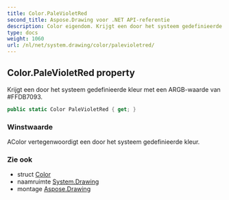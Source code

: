 ```yaml
---
title: Color.PaleVioletRed
second_title: Aspose.Drawing voor .NET API-referentie
description: Color eigendom. Krijgt een door het systeem gedefinieerde kleur met een ARGBwaarde van FFDB7093.
type: docs
weight: 1060
url: /nl/net/system.drawing/color/palevioletred/
---
```

## Color.PaleVioletRed property

Krijgt een door het systeem gedefinieerde kleur met een ARGB-waarde van #FFDB7093.

```csharp
public static Color PaleVioletRed { get; }
```

### Winstwaarde

AColor vertegenwoordigt een door het systeem gedefinieerde kleur.

### Zie ook

* struct [Color](../)
* naamruimte [System.Drawing](../../color/)
* montage [Aspose.Drawing](../../../)


